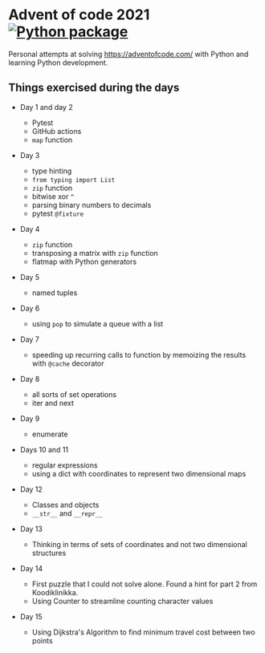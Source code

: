 # Advent of code 2021 [![Python package](https://github.com/swd1tn002/advent-of-code-2021/actions/workflows/python-package.yml/badge.svg)](https://github.com/swd1tn002/advent-of-code-2021/actions/workflows/python-package.yml)

Personal attempts at solving https://adventofcode.com/ with Python and learning Python development.

## Things exercised during the days

* Day 1 and day 2

    * Pytest
    * GitHub actions
    * `map` function

* Day 3

    * type hinting
    * `from typing import List`
    * `zip` function
    * bitwise xor `^`
    * parsing binary numbers to decimals
    * pytest `@fixture`

* Day 4

    * `zip` function
    * transposing a matrix with `zip` function
    * flatmap with Python generators

* Day 5

    * named tuples

* Day 6

    * using `pop` to simulate a queue with a list

* Day 7

    * speeding up recurring calls to function by memoizing the results with `@cache` decorator

* Day 8

    * all sorts of set operations
    * iter and next

* Day 9

    * enumerate

* Days 10 and 11

    * regular expressions
    * using a dict with coordinates to represent two dimensional maps

* Day 12

    * Classes and objects
    * `__str__` and `__repr__`

* Day 13

    * Thinking in terms of sets of coordinates and not two dimensional structures

* Day 14

    * First puzzle that I could not solve alone. Found a hint for part 2 from Koodiklinikka.
    * Using Counter to streamline counting character values

* Day 15

    * Using Dijkstra's Algorithm to find minimum travel cost between two points